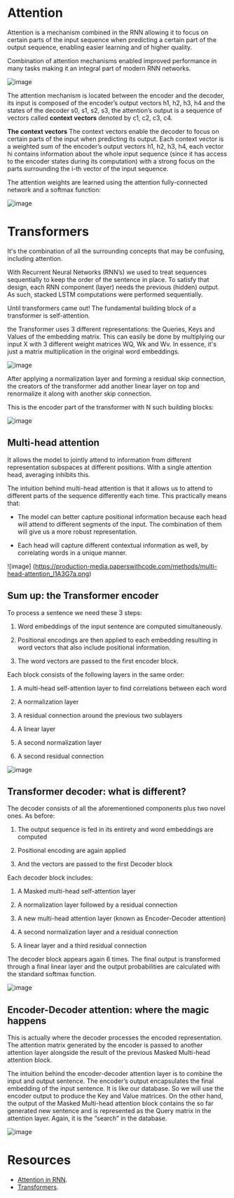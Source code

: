 # Attention 

Attention is a mechanism combined in the RNN allowing it to focus on certain parts of the input sequence when predicting a certain part of the output sequence, enabling easier learning and of higher quality.

Combination of attention mechanisms enabled improved performance in many tasks making it an integral part of modern RNN networks.

![image](https://miro.medium.com/max/1838/1*wnXVyE8LXPfODvB_Z5vu8A.jpeg)

The attention mechanism is located between the encoder and the decoder, its input is composed of the encoder’s output vectors h1, h2, h3, h4 and the states of the decoder s0, s1, s2, s3, the attention’s output is a sequence of vectors called **context vectors** denoted by c1, c2, c3, c4.


**The context vectors**
The context vectors enable the decoder to focus on certain parts of the input when predicting its output. Each context vector is a weighted sum of the encoder’s output vectors h1, h2, h3, h4, each vector hi contains information about the whole input sequence (since it has access to the encoder states during its computation) with a strong focus on the parts surrounding the i-th vector of the input sequence.

The attention weights are learned using the attention fully-connected network and a softmax function:

![image](https://miro.medium.com/max/1400/1*wxv56cPyJdrEFSkknrlP-A.jpeg)

# Transformers


It's the combination of all the surrounding concepts that may be confusing, including attention.

With Recurrent Neural Networks (RNN’s) we used to treat sequences sequentially to keep the order of the sentence in place. To satisfy that design, each RNN component (layer) needs the previous (hidden) output. As such, stacked LSTM computations were performed sequentially.

Until transformers came out! The fundamental building block of a transformer is self-attention. 


the Transformer uses 3 different representations: the Queries, Keys and Values of the embedding matrix.
This can easily be done by multiplying our input X with 3 different weight matrices WQ, Wk and Wv. In essence, it's just a matrix multiplication in the original word embeddings.

![image](https://theaisummer.com/static/56773616d30b9dcb31aa792f2d701276/3096d/key-query-value.png)

After applying a normalization layer and forming a residual skip connection, the creators of the transformer add another linear layer on top and renormalize it along with another skip connection.

This is the encoder part of the transformer with N such building blocks:

![image](https://theaisummer.com/static/dc71435f329458ee5cc09cb2ea09ebf8/7bc0b/encoder-without-multi-head.png)


## Multi-head attention 
It allows the model to jointly attend to information from different representation subspaces at different positions. With a single attention head, averaging inhibits this.

The intuition behind multi-head attention is that it allows us to attend to different parts of the sequence differently each time. This practically means that:

* The model can better capture positional information because each head will attend to different segments of the input. The combination of them will give us a more robust representation.

* Each head will capture different contextual information as well, by correlating words in a unique manner.

![image] (https://production-media.paperswithcode.com/methods/multi-head-attention_l1A3G7a.png)
## Sum up: the Transformer encoder
To process a sentence we need these 3 steps:


1. Word embeddings of the input sentence are computed simultaneously.

2. Positional encodings are then applied to each embedding resulting in word vectors that also include positional information.

3. The word vectors are passed to the first encoder block.

Each block consists of the following layers in the same order:


1. A multi-head self-attention layer to find correlations between each word
2. A normalization layer
3. A residual connection around the previous two sublayers

4. A linear layer

5. A second normalization layer

6. A second residual connection

![image](https://theaisummer.com/static/18072c01858310b080b3b6d9b4950175/e45a9/encoder.png)



## Transformer decoder: what is different?
The decoder consists of all the aforementioned components plus two novel ones. As before:

1. The output sequence is fed in its entirety and word embeddings are computed

2. Positional encoding are again applied

3. And the vectors are passed to the first Decoder block

Each decoder block includes:

1. A Masked multi-head self-attention layer

2. A normalization layer followed by a residual connection

3. A new multi-head attention layer (known as Encoder-Decoder attention)

4. A second normalization layer and a residual connection

5. A linear layer and a third residual connection

The decoder block appears again 6 times. The final output is transformed through a final linear layer and the output probabilities are calculated with the standard softmax function.

![image](https://theaisummer.com/static/7d6c2aa7af90f14cf44d533cbf88726e/8ff13/decoder.png)


## Encoder-Decoder attention: where the magic happens

This is actually where the decoder processes the encoded representation. The attention matrix generated by the encoder is passed to another attention layer alongside the result of the previous Masked Multi-head attention block.

The intuition behind the encoder-decoder attention layer is to combine the input and output sentence. The encoder’s output encapsulates the final embedding of the input sentence. It is like our database. So we will use the encoder output to produce the Key and Value matrices. On the other hand, the output of the Masked Multi-head attention block contains the so far generated new sentence and is represented as the Query matrix in the attention layer. Again, it is the “search” in the database.


![image](https://user-images.githubusercontent.com/9198933/76093965-d5ca7a00-5f8f-11ea-9e7f-006571820d44.png)


# Resources
* [Attention in RNN](https://medium.datadriveninvestor.com/attention-in-rnns-321fbcd64f05).
* [Transformers](https://theaisummer.com/transformer/).